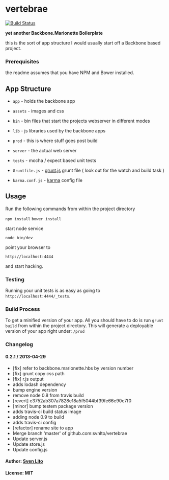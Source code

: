 # vertebrae

[![Build Status](https://travis-ci.org/svnlto/vertebrae.png?branch=master)](https://travis-ci.org/svnlto/vertebrae)

__yet another Backbone.Marionette Boilerplate__

this is the sort of app structure I would usually start off a Backbone
based project.

### Prerequisites

the readme assumes that you have NPM and Bower installed.

## App Structure ##

* `app` - holds the backbone app
* `assets` - images and css
* `bin` - bin files that start the projects webserver in different modes
* `lib` - js libraries used by the backbone apps
* `prod` - this is where stuff goes post build
* `server` - the actual web server
* `tests` - mocha / expect based unit tests

* `Gruntfile.js`  - [grunt.js](http://gruntjs.com "grunt.js") grunt file ( look out for the watch and build task )
* `karma.conf.js` - [karma](https://github.com/karma-runner/karma)
  config file

## Usage ##

Run the following commands from within the project directory

`npm install` `bower install`

start node service

`node bin/dev`

point your browser to

`http://localhost:4444`

and start hacking.

### Testing

Running your unit tests is as easy as going to `http://localhost:4444/_tests`.

### Build Process

To get a minified version of your app. All you should have to do is run `grunt build`
from within the project directory. This will generate a deployable version of your app right
under: `/prod`


### Changelog ###

#### 0.2.1 / 2013-04-29

  * [fix] refer to backbone.marionette.hbs by version number
  * [fix] grunt copy css path
  * [fix] r.js output
  * adds lodash dependency
  * bump engine version
  * remove node 0.8 from travis build
  * [revert] e3752ab307a7828e18a5f5044bf39fe66e90c7f0
  * [minor] bump testem package version
  * adds travis-ci build status image
  * adding node 0.9 to build
  * adds travis-ci config
  * [refactor] rename site to app
  * Merge branch 'master' of github.com:svnlto/vertebrae
  * Update server.js
  * Update store.js
  * Update config.js


#### Author: [Sven Lito](http://svenlito.com)

#### License: MIT
